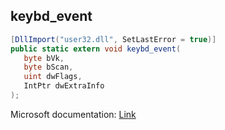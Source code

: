 ## keybd_event

```csharp
[DllImport("user32.dll", SetLastError = true)]
public static extern void keybd_event(
   byte bVk,
   byte bScan,
   uint dwFlags,
   IntPtr dwExtraInfo
);
```

Microsoft documentation: [Link](https://docs.microsoft.com/en-us/windows/win32/api/winuser/nf-winuser-keybd_event)
